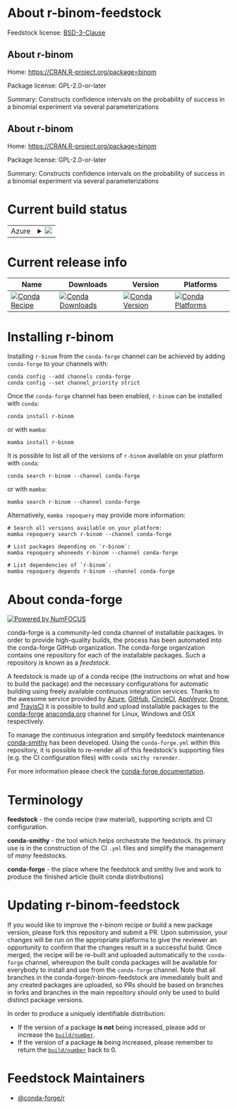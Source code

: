 About r-binom-feedstock
=======================

Feedstock license: [BSD-3-Clause](https://github.com/conda-forge/r-binom-feedstock/blob/main/LICENSE.txt)


About r-binom
-------------

Home: https://CRAN.R-project.org/package=binom

Package license: GPL-2.0-or-later

Summary: Constructs confidence intervals on the probability of success in a binomial experiment via several parameterizations

About r-binom
-------------

Home: https://CRAN.R-project.org/package=binom

Package license: GPL-2.0-or-later

Summary: Constructs confidence intervals on the probability of success in a binomial experiment via several parameterizations

Current build status
====================


<table>
    
  <tr>
    <td>Azure</td>
    <td>
      <details>
        <summary>
          <a href="https://dev.azure.com/conda-forge/feedstock-builds/_build/latest?definitionId=1002&branchName=main">
            <img src="https://dev.azure.com/conda-forge/feedstock-builds/_apis/build/status/r-binom-feedstock?branchName=main">
          </a>
        </summary>
        <table>
          <thead><tr><th>Variant</th><th>Status</th></tr></thead>
          <tbody><tr>
              <td>linux_64_r_base4.3</td>
              <td>
                <a href="https://dev.azure.com/conda-forge/feedstock-builds/_build/latest?definitionId=1002&branchName=main">
                  <img src="https://dev.azure.com/conda-forge/feedstock-builds/_apis/build/status/r-binom-feedstock?branchName=main&jobName=linux&configuration=linux%20linux_64_r_base4.3" alt="variant">
                </a>
              </td>
            </tr><tr>
              <td>linux_64_r_base4.4</td>
              <td>
                <a href="https://dev.azure.com/conda-forge/feedstock-builds/_build/latest?definitionId=1002&branchName=main">
                  <img src="https://dev.azure.com/conda-forge/feedstock-builds/_apis/build/status/r-binom-feedstock?branchName=main&jobName=linux&configuration=linux%20linux_64_r_base4.4" alt="variant">
                </a>
              </td>
            </tr><tr>
              <td>osx_64_r_base4.3</td>
              <td>
                <a href="https://dev.azure.com/conda-forge/feedstock-builds/_build/latest?definitionId=1002&branchName=main">
                  <img src="https://dev.azure.com/conda-forge/feedstock-builds/_apis/build/status/r-binom-feedstock?branchName=main&jobName=osx&configuration=osx%20osx_64_r_base4.3" alt="variant">
                </a>
              </td>
            </tr><tr>
              <td>osx_64_r_base4.4</td>
              <td>
                <a href="https://dev.azure.com/conda-forge/feedstock-builds/_build/latest?definitionId=1002&branchName=main">
                  <img src="https://dev.azure.com/conda-forge/feedstock-builds/_apis/build/status/r-binom-feedstock?branchName=main&jobName=osx&configuration=osx%20osx_64_r_base4.4" alt="variant">
                </a>
              </td>
            </tr><tr>
              <td>win_64_r_base4.3</td>
              <td>
                <a href="https://dev.azure.com/conda-forge/feedstock-builds/_build/latest?definitionId=1002&branchName=main">
                  <img src="https://dev.azure.com/conda-forge/feedstock-builds/_apis/build/status/r-binom-feedstock?branchName=main&jobName=win&configuration=win%20win_64_r_base4.3" alt="variant">
                </a>
              </td>
            </tr><tr>
              <td>win_64_r_base4.4</td>
              <td>
                <a href="https://dev.azure.com/conda-forge/feedstock-builds/_build/latest?definitionId=1002&branchName=main">
                  <img src="https://dev.azure.com/conda-forge/feedstock-builds/_apis/build/status/r-binom-feedstock?branchName=main&jobName=win&configuration=win%20win_64_r_base4.4" alt="variant">
                </a>
              </td>
            </tr>
          </tbody>
        </table>
      </details>
    </td>
  </tr>
</table>

Current release info
====================

| Name | Downloads | Version | Platforms |
| --- | --- | --- | --- |
| [![Conda Recipe](https://img.shields.io/badge/recipe-r--binom-green.svg)](https://anaconda.org/conda-forge/r-binom) | [![Conda Downloads](https://img.shields.io/conda/dn/conda-forge/r-binom.svg)](https://anaconda.org/conda-forge/r-binom) | [![Conda Version](https://img.shields.io/conda/vn/conda-forge/r-binom.svg)](https://anaconda.org/conda-forge/r-binom) | [![Conda Platforms](https://img.shields.io/conda/pn/conda-forge/r-binom.svg)](https://anaconda.org/conda-forge/r-binom) |

Installing r-binom
==================

Installing `r-binom` from the `conda-forge` channel can be achieved by adding `conda-forge` to your channels with:

```
conda config --add channels conda-forge
conda config --set channel_priority strict
```

Once the `conda-forge` channel has been enabled, `r-binom` can be installed with `conda`:

```
conda install r-binom
```

or with `mamba`:

```
mamba install r-binom
```

It is possible to list all of the versions of `r-binom` available on your platform with `conda`:

```
conda search r-binom --channel conda-forge
```

or with `mamba`:

```
mamba search r-binom --channel conda-forge
```

Alternatively, `mamba repoquery` may provide more information:

```
# Search all versions available on your platform:
mamba repoquery search r-binom --channel conda-forge

# List packages depending on `r-binom`:
mamba repoquery whoneeds r-binom --channel conda-forge

# List dependencies of `r-binom`:
mamba repoquery depends r-binom --channel conda-forge
```


About conda-forge
=================

[![Powered by
NumFOCUS](https://img.shields.io/badge/powered%20by-NumFOCUS-orange.svg?style=flat&colorA=E1523D&colorB=007D8A)](https://numfocus.org)

conda-forge is a community-led conda channel of installable packages.
In order to provide high-quality builds, the process has been automated into the
conda-forge GitHub organization. The conda-forge organization contains one repository
for each of the installable packages. Such a repository is known as a *feedstock*.

A feedstock is made up of a conda recipe (the instructions on what and how to build
the package) and the necessary configurations for automatic building using freely
available continuous integration services. Thanks to the awesome service provided by
[Azure](https://azure.microsoft.com/en-us/services/devops/), [GitHub](https://github.com/),
[CircleCI](https://circleci.com/), [AppVeyor](https://www.appveyor.com/),
[Drone](https://cloud.drone.io/welcome), and [TravisCI](https://travis-ci.com/)
it is possible to build and upload installable packages to the
[conda-forge](https://anaconda.org/conda-forge) [anaconda.org](https://anaconda.org/)
channel for Linux, Windows and OSX respectively.

To manage the continuous integration and simplify feedstock maintenance
[conda-smithy](https://github.com/conda-forge/conda-smithy) has been developed.
Using the ``conda-forge.yml`` within this repository, it is possible to re-render all of
this feedstock's supporting files (e.g. the CI configuration files) with ``conda smithy rerender``.

For more information please check the [conda-forge documentation](https://conda-forge.org/docs/).

Terminology
===========

**feedstock** - the conda recipe (raw material), supporting scripts and CI configuration.

**conda-smithy** - the tool which helps orchestrate the feedstock.
                   Its primary use is in the construction of the CI ``.yml`` files
                   and simplify the management of *many* feedstocks.

**conda-forge** - the place where the feedstock and smithy live and work to
                  produce the finished article (built conda distributions)


Updating r-binom-feedstock
==========================

If you would like to improve the r-binom recipe or build a new
package version, please fork this repository and submit a PR. Upon submission,
your changes will be run on the appropriate platforms to give the reviewer an
opportunity to confirm that the changes result in a successful build. Once
merged, the recipe will be re-built and uploaded automatically to the
`conda-forge` channel, whereupon the built conda packages will be available for
everybody to install and use from the `conda-forge` channel.
Note that all branches in the conda-forge/r-binom-feedstock are
immediately built and any created packages are uploaded, so PRs should be based
on branches in forks and branches in the main repository should only be used to
build distinct package versions.

In order to produce a uniquely identifiable distribution:
 * If the version of a package **is not** being increased, please add or increase
   the [``build/number``](https://docs.conda.io/projects/conda-build/en/latest/resources/define-metadata.html#build-number-and-string).
 * If the version of a package **is** being increased, please remember to return
   the [``build/number``](https://docs.conda.io/projects/conda-build/en/latest/resources/define-metadata.html#build-number-and-string)
   back to 0.

Feedstock Maintainers
=====================

* [@conda-forge/r](https://github.com/conda-forge/r/)

